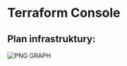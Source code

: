 # Terraform Console

## Plan infrastruktury:
![PNG GRAPH](/001_terraform_workflow/027_terraform_console_lets_play/digitalocean_example/graph.png "Przykład graficzny konfiguracji")